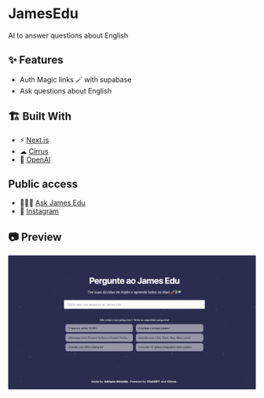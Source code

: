 # JamesEdu
AI to answer questions about English

## ✨ Features
- Auth Magic links 🪄 with supabase
- Ask questions about English

## 🏗️ Built With

- ⚡ [Next.js](https://nextjs.org/)
- ☁ [Cirrus](https://www.cirrus-ui.com/)
- 🤖 [OpenAI](https://chat.openai.com/chat)

## Public access

- 🤹🏼‍♀️ [Ask James Edu](https://ask-james-edu.vercel.app/)
- 📱 [Instagram](https://www.instagram.com/jamesedu.ingles/)

## 📷 Preview

![](./public/static/images/preview.png)

